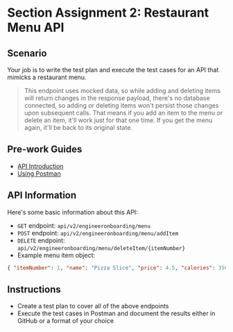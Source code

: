 # Section Assignment 2: Restaurant Menu API

## Scenario
Your job is to write the test plan and execute the test cases for an API that mimicks a restaurant menu.
> This endpoint uses mocked data, so while adding and deleting items will return changes in the response payload, there's no database connected, so adding or deleting items won't persist those changes upon subsequent calls. That means if you add an item to the menu or delete an item, it'll work just for that one time. If you get the menu again, it'll be back to its original state.

## Pre-work Guides
- [API Introduction](../guides/api-introduction.md)
- [Using Postman](../guides/postman.md)

## API Information
Here's some basic information about this API:

-   `GET` endpoint: `api/v2/engineeronboarding/menu`
-   `POST` endpoint: `api/v2/engineeronboarding/menu/addItem`
-   `DELETE` endpoint: `api/v2/engineeronboarding/menu/deleteItem/{itemNumber}`
-   Example menu item object:

```json
{ "itemNumber": 1, "name": "Pizza Slice", "price": 4.5, "calories": 350 }
```

## Instructions
- Create a test plan to cover all of the above endpoints
- Execute the test cases in Postman and document the results either in GitHub or a format of your choice
